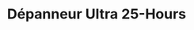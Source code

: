 ---
title: "Dépanneur Ultra 25-Hours"
url: /montreal/depanneur-ultra-25-hours/
shop: Lebensmittel
---
